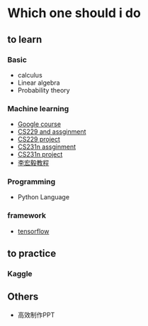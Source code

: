 # Which one should i do

## to learn

### Basic

- calculus
- Linear algebra
- Probability theory

### Machine learning

- [Google course](https://developers.google.cn/machine-learning/crash-course/)
- [CS229 and assginment](http://cs229.stanford.edu/ )
- [CS229 project](http://cs229.stanford.edu/projects.html)
- [CS231n assginment](http://cs231.stanford.edu/)
- [CS231n project](http://cs231n.stanford.edu/project.html)
- [李宏毅教程](https://www.bilibili.com/video/av10590361/)

### Programming

- Python Language

### framework

- [tensorflow](http://web.stanford.edu/class/cs20si/index.html)

## to practice

### Kaggle

## Others

- 高效制作PPT
